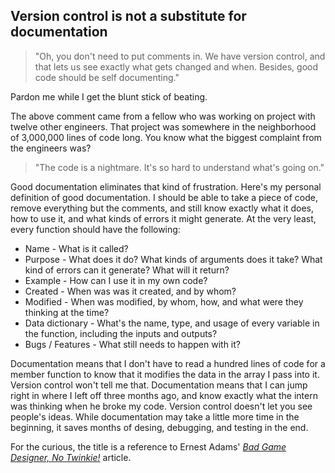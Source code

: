 <!--
title: Bad code monkey, no caffeine!
created: 6 June 2005 - 6:57 pm
updated: 6 June 2005 - 7:30 pm
slug: code-comments
tags: coding
-->

## Version control is not a substitute for documentation ##

> "Oh, you don't need to put comments in. We have version control, and that lets
> us see exactly what gets changed and when. Besides, good code should be self
> documenting."

Pardon me while I get the blunt stick of beating.

The above comment came from a fellow who was working on project with twelve
other engineers. That project was somewhere in the neighborhood of 3,000,000
lines of code long. You know what the biggest complaint from the engineers was?

> "The code is a nightmare. It's so hard to understand what's going on."

Good documentation eliminates that kind of frustration. Here's my personal
definition of good documentation. I should be able to take a piece of code,
remove everything but the comments, and still know exactly what it does, how to
use it, and what kinds of errors it might generate. At the very least, every
function should have the following:

* Name - What is it called?
* Purpose - What does it do? What kinds of arguments does it take? What kind of
  errors can it generate? What will it return?
* Example - How can I use it in my own code?
* Created - When was was it created, and by whom?
* Modified - When was modified, by whom, how, and what were they thinking at the
  time?
* Data dictionary - What's the name, type, and usage of every variable in the
  function, including the inputs and outputs?
* Bugs / Features - What still needs to happen with it?

Documentation means that I don't have to read a hundred lines of code for a
member function to know that it modifies the data in the array I pass into it.
Version control won't tell me that. Documentation means that I can jump right in
where I left off three months ago, and know exactly what the intern was thinking
when he broke my code. Version control doesn't let you see people's ideas. While
documentation may take a little more time in the beginning, it saves months of
desing, debugging, and testing in the end.

For the curious, the title is a reference to Ernest Adams'
[*Bad Game Designer, No Twinkie!*][twinkie] article.

[twinkie]: http://www.gamasutra.com/features/designers_notebook/19980313.htm "Ernest Adams (Gamasutra): Bad Game Designer, No Twinkie!"
